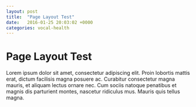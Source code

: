 ```yaml
---
layout: post
title:  "Page Layout Test"
date:   2016-01-25 20:03:02 +0000
categories: vocal-health
---
```


<h1>Page Layout Test</h1>

<p>Lorem ipsum dolor sit amet, consectetur adipiscing elit. Proin lobortis mattis erat, dictum facilisis magna posuere ac. Curabitur consectetur magna mauris, et aliquam lectus ornare nec. Cum sociis natoque penatibus et magnis dis parturient montes, nascetur ridiculus mus. Mauris quis tellus magna.</p>
